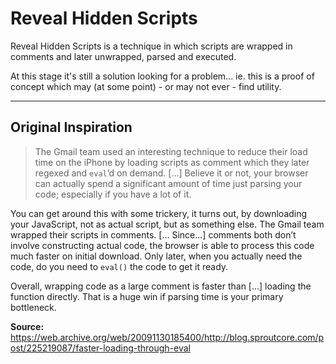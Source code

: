 # Reveal Hidden Scripts
Reveal Hidden Scripts is a technique in which scripts are wrapped in comments and later unwrapped, parsed and executed.

At this stage it's still a solution looking for a problem... ie. this is a proof of concept which may (at some point) - or may not ever - find utility.


_____

## Original Inspiration

> The Gmail team used an interesting technique to reduce their load time on the iPhone by loading scripts as comment which they later regexed and `eval`’d on demand. [...] Believe it or not, your browser can actually spend a significant amount of time just parsing your code; especially if you have a lot of it.

You can get around this with some trickery, it turns out, by downloading your JavaScript, not as actual script, but as something else.  The Gmail team wrapped their scripts in comments. [... Since...] comments both don’t involve constructing actual code, the browser is able to process this code much faster on initial download.  Only later, when you actually need the code, do you need to `eval()` the code to get it ready.

Overall, wrapping code as a large comment is faster than [...] loading the function directly.  That is a huge win if parsing time is your primary bottleneck.

**Source:** https://web.archive.org/web/20091130185400/http://blog.sproutcore.com/post/225219087/faster-loading-through-eval

